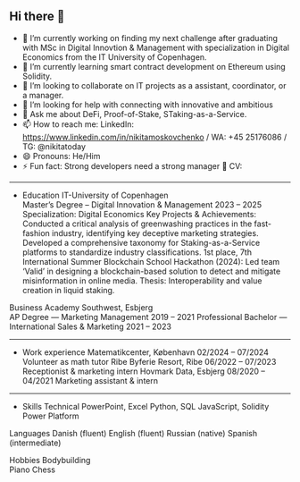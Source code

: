 ## Hi there 👋


- 🔭 I’m currently working on finding my next challenge after graduating with MSc in Digital Innovtion & Management with specialization in Digital Economics from the IT University of Copenhagen.
- 🌱 I’m currently learning smart contract development on Ethereum using Solidity.
- 👯 I’m looking to collaborate on IT projects as a assistant, coordinator, or a manager.
- 🤔 I’m looking for help with connecting with innovative and ambitious 
- 💬 Ask me about DeFi, Proof-of-Stake, STaking-as-a-Service.
- 📫 How to reach me: LinkedIn: https://www.linkedin.com/in/nikitamoskovchenko /  WA: +45 25176086 /  TG: @nikitatoday 
- 😄 Pronouns: He/Him
- ⚡ Fun fact: Strong developers need a strong manager 💪
CV:
__________________________________________________________________________________________________________________________________________________________________________________________
- Education 
IT-University of Copenhagen							
Master’s Degree – Digital Innovation & Management 		         2023 – 2025
Specialization: Digital Economics
Key Projects & Achievements: 
Conducted a critical analysis of greenwashing practices in the fast-fashion industry, identifying key deceptive marketing strategies.
Developed a comprehensive taxonomy for Staking-as-a-Service platforms to standardize industry classifications.
1st place, 7th International Summer Blockchain School Hackathon (2024): Led team ‘Valid’ in designing a blockchain-based solution to detect and mitigate misinformation in online media.
Thesis: Interoperability and value creation in liquid staking.

Business Academy Southwest, Esbjerg				
AP Degree — Marketing Management				  	                    2019 – 2021
Professional Bachelor — International Sales & Marketing		      2021 – 2023

__________________________________________________________________________________________________________________________________________________________________________________________
- Work experience
Matematikcenter, København				                        		02/2024 – 07/2024
Volunteer as math tutor
Ribe Byferie Resort, Ribe							                        06/2022 – 07/2023 
Receptionist & marketing intern
Hovmark Data, Esbjerg						                             	08/2020 – 04/2021 
Marketing assistant & intern 

__________________________________________________________________________________________________________________________________________________________________________________________
- Skills 
Technical
PowerPoint, Excel
Python, SQL
JavaScript, Solidity 
Power Platform

Languages
Danish (fluent)
English (fluent)
Russian (native)
Spanish (intermediate)

Hobbies
Bodybuilding    
Piano
Chess 


